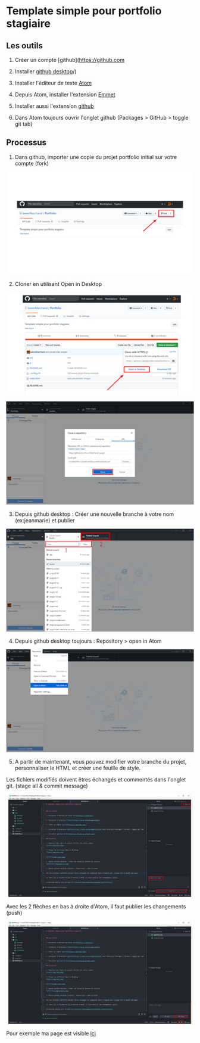 # Template simple pour portfolio stagiaire



## Les outils

1. Créer un compte [github](https://github.com

2. Installer [github desktop](https://desktop.github.com/)/)

3. Installer l'éditeur de texte [Atom](https://atom.io/)

4. Depuis Atom, installer l'extension [Emmet](https://atom.io/packages/emmet)

5. Installer aussi l'extension [github](https://atom.io/packages/github)

6. Dans Atom toujours ouvrir l'onglet github (Packages > GitHub > toggle git tab)



## Processus

1. Dans github, importer une copie du projet portfolio initial sur votre compte (fork)

![Fork](img/fork.png)

2. Cloner en utilisant Open in Desktop

![Open](img/open.png)

![Clone](img/clone.png)

3. Depuis github desktop : Créer une nouvelle branche à votre nom (ex:jeanmarie) et publier

![Publish](img/publish.png)

4. Depuis github desktop toujours : Repository > open in Atom

![Repository](img/repository.png)

5. A partir de maintenant, vous pouvez modifier votre branche du projet, personnaliser le HTML et créer une feuille de style.

Les fichiers modifiés doivent êtres échangés et commentés dans l'onglet git. (stage all & commit message)

![Commit](img/commit.png)

Avec les 2 flèches en bas à droite d'Atom, il faut publier les changements (push)

![Push](img/push.png)

Pour exemple ma page est visible [ici](https://kewinmarchand.github.io/Portfolio/)
